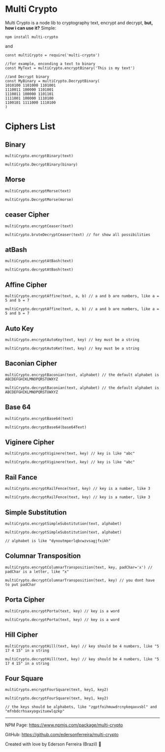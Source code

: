 # Multi Crypto

Multi Crypto is a node lib to cryptography text, encrypt and decrypt, **but, how i can use it?**
Simple:

```node
npm install multi-crypto
```

and

```node
const multiCrypto = require('multi-crypto')

//for example, enconding a text to binary
const MyText = multiCrypto.encryptBinary('This is my text')

//and Decrypt binary
const MyBinary = multiCrypto.DecryptBinary(
1010100 1101000 1101001 
1110011 100000 1101001 
1110011 100000 1101101 
1111001 100000 1110100 
1100101 1111000 1110100
)

```

# Ciphers List

## Binary

```node
multiCrypto.encryptBinary(text)

multiCrypto.DecryptBinary(binary)
```

## Morse

```node
multiCrypto.encryptMorse(text)

multiCrypto.DecryptMorse(morse)
```

## ceaser Cipher

```node
multiCrypto.encryptCeaser(text)

multiCrypto.bruteDecryptCeaser(text) // for show all possibilities
```

## atBash
```node
multiCrypto.encryptAtBash(text)

multiCrypto.decryptAtBash(text)
```

## Affine Cipher
```node
multiCrypto.encryptAffine(text, a, b) // a and b are numbers, like a = 5 and b = 7

multiCrypto.decryptAffine(text, a, b) // a and b are numbers, like a = 5 and b = 7
```

## Auto Key
```node
multiCrypto.encryptAutoKey(text, key) // key must be a string

multiCrypto.decryptAutoKet(text, key) // key must be a string
```

## Baconian Cipher
```node
multiCrypto.encryptBaconian(text, alphabet) // the default alphabet is ABCDEFGHIKLMNOPQRSTUWXYZ

multiCrypto.decryptBaconian(text, alphabet) // the default alphabet is ABCDEFGHIKLMNOPQRSTUWXYZ
```

## Base 64
```node
multiCrypto.encryptBase64(text)

multiCrypto.decryptBase64(base64Text)
```

## Viginere Cipher
```node
multiCrypto.encryptViginere(text, key) // key is like "abc"

multiCrypto.decryptViginere(text, key) // key is like "abc"
```

## Rail Fance
```node
multiCrypto.encryptRailFence(text, key) // key is a number, like 3

multiCrypto.decryptRailFence(text, key) // key is a number, like 3
```

## Simple Substitution
```node
multiCrypto.encryptSimpleSubstitution(text, alphabet)

multiCrypto.decryptSimpleSubstitution(text, alphabet)

// alphabet is like "dynoutmperlqbcwzvsagjfxikh"
```

## Columnar Transposition
```node
multiCrypto.encryptColumnarTransposition(text, key, padChar='x') // padChar is a letter, like "x"

multiCrypto.decryptColumnarTransposition(text, key) // you dont have to put padChar
```

## Porta Cipher
```node
multiCrypto.encryptPorta(text, key) // key is a word

multiCrypto.decryptPorta(text, key) // key is a word
```

## Hill Cipher
```node
multiCrypto.encryptHill(text, key) // key should be 4 numbers, like "5 17 4 15" in a string

multiCrypto.decryptHill(text, key) // key should be 4 numbers, like "5 17 4 15" in a string
```

## Four Square
```node
multiCrypto.encryptFourSquare(text, key1, key2)

multiCrypto.decryptFourSquare(text, key1, key2)

// the keys should be alphabets, like "zgptfoihmuwdrcnykeqaxvsbl" and "mfnbdcrhsaxyogvituewlqzkp"
```

---
NPM Page: https://www.npmjs.com/package/multi-crypto

GitHub: https://github.com/edersonferreira/multi-crypto

Created with love by Ederson Ferreira (Brazil) :green_heart:
